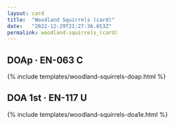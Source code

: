 ```yaml
---
layout: card
title:  "Woodland Squirrels (card)"
date:   "2022-12-29T21:27:36.653Z"
permalink: woodland-squirrels_(card)
---
```


## DOAp &middot; EN-063 C

{% include templates/woodland-squirrels-doap.html %}


## DOA 1st &middot; EN-117 U

{% include templates/woodland-squirrels-doa1e.html %}
